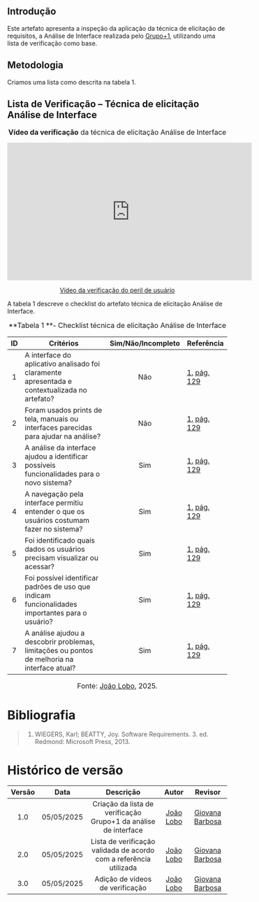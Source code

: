 ## Introdução

Este artefato apresenta a inspeção da aplicação da técnica de elicitação de requisitos, a Análise de Interface realizada pelo [Grupo+1](https://requisitos-de-software.github.io/2025.1-Deepseek/), utilizando uma lista de verificação como base.

## Metodologia

Criamos uma lista como descrita na tabela 1.

## Lista de Verificação – Técnica de elicitação Análise de Interface 


<font size="3"><p style="text-align: center">**Vídeo da verificação** da técnica de elicitação Análise de Interface </p></font>

<p style="text-align: center"><iframe width="560" height="315" src="https://youtube.com/embed/4s6naz5RSkw" title="YouTube video player" frameborder="0" allow="accelerometer; autoplay; clipboard-write; encrypted-media; gyroscope; picture-in-picture; web-share" referrerpolicy="strict-origin-when-cross-origin" allowfullscreen></iframe></p>
<p style="text-align: center"><a href="https://youtu.be/4s6naz5RSkw" target="blanket">Vídeo da verificação do peril de usuário</a></p>


A tabela 1 descreve o checklist do artefato técnica de elicitação Análise de Interface.

<font size="3"><p style="text-align: center">**Tabela 1 **- Checklist técnica de elicitação Análise de Interface </p></font>

| ID  | Critérios                                                                                       | Sim/Não/Incompleto | Referência                                                              |
| :-: | ----------------------------------------------------------------------------------------------- | :----------------: | ----------------------------------------------------------------------- |
|  1  | A interface do aplicativo analisado foi claramente apresentada e contextualizada no artefato?   |        Não         | [1.](#ref1) [pág. 129](../../../assets/grupo+1/analise-interface/1.png) |
|  2  | Foram usados prints de tela, manuais ou interfaces parecidas para ajudar na análise?            |        Não         | [1.](#ref1) [pág. 129](../../../assets/grupo+1/analise-interface/1.png) |
|  3  | A análise da interface ajudou a identificar possíveis funcionalidades para o novo sistema?      |        Sim         | [1.](#ref1) [pág. 129](../../../assets/grupo+1/analise-interface/1.png) |
|  4  | A navegação pela interface permitiu entender o que os usuários costumam fazer no sistema?       |        Sim         | [1.](#ref1) [pág. 129](../../../assets/grupo+1/analise-interface/1.png) |
|  5  | Foi identificado quais dados os usuários precisam visualizar ou acessar?                        |        Sim         | [1.](#ref1) [pág. 129](../../../assets/grupo+1/analise-interface/1.png) |
|  6  | Foi possível identificar padrões de uso que indicam funcionalidades importantes para o usuário? |        Sim         | [1.](#ref1) [pág. 129](../../../assets/grupo+1/analise-interface/1.png) |
|  7  | A análise ajudou a descobrir problemas, limitações ou pontos de melhoria na interface atual?    |        Sim         | [1.](#ref1) [pág. 129](../../../assets/grupo+1/analise-interface/1.png) |

<font size="3"><p style="text-align: center">Fonte: [João Lobo](https://github.com/joaolobo10), 2025.</p></font>

<a name="ref1"></a>

# Bibliografia

> 1. WIEGERS, Karl; BEATTY, Joy. Software Requirements. 3. ed. Redmond: Microsoft Press, 2013.

# Histórico de versão

| Versão |    Data    |                             Descrição                              |                   Autor                    | Revisor |
| :----: | :--------: | :----------------------------------------------------------------: | :----------------------------------------: | :-----: |
|  1.0   | 05/05/2025 |  Criação da lista de verificação Grupo+1 da análise de interface   | [João Lobo](https://github.com/joaolobo10) |           [Giovana Barbosa ](https://github.com/gio221)|
|  2.0   | 05/05/2025 | Lista de verificação validada de acordo com a referência utilizada | [João Lobo](https://github.com/joaolobo10) |           [Giovana Barbosa ](https://github.com/gio221)|
|  3.0   | 05/05/2025 |                  Adição de vídeos de verificação                   | [João Lobo](https://github.com/joaolobo10) |        [Giovana Barbosa ](https://github.com/gio221)|

